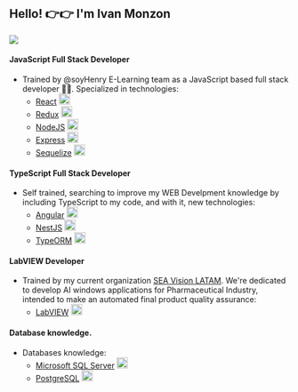 ## Hello! 👉👉 I'm Ivan Monzon

<img src="https://www.hays.com.au/documents/3173609/3716998/Image_Tech_Job_Software_Developer_LandingPage.jpg/482fcd02-18cd-7adc-69ec-2810709139af?t=1618902865233">

#### JavaScript Full Stack Developer
- Trained by @soyHenry E-Learning team as a JavaScript based full stack developer 👨‍💻. Specialized in technologies:
  - [React](https://es.reactjs.org/) <img src="https://upload.wikimedia.org/wikipedia/commons/thumb/4/47/React.svg/1200px-React.svg.png" height="20">
  - [Redux](https://redux.js.org/) <img src="https://d33wubrfki0l68.cloudfront.net/0834d0215db51e91525a25acf97433051f280f2f/c30f5/img/redux.svg" height="20">
  - [NodeJS](https://nodejs.org/en/) <img src="https://nodejs.org/static/images/logo.svg" height="20">
  - [Express](https://expressjs.com/) <img src="https://www.pngfind.com/pngs/m/136-1363736_express-js-icon-png-transparent-png.png" height="20">
  - [Sequelize](https://sequelize.org/docs/v6/) <img src="https://sequelize.org/img/logo.svg" height="20">


#### TypeScript Full Stack Developer
- Self trained, searching to improve my WEB Develpment knowledge by including TypeScript to my code, and with it, new technologies:
  - [Angular](https://angular.io/) <img src="https://angular.io/assets/images/logos/angular/angular.svg" width="20px">
  - [NestJS](https://nestjs.com/) <img src="https://d33wubrfki0l68.cloudfront.net/e937e774cbbe23635999615ad5d7732decad182a/26072/logo-small.ede75a6b.svg" width="20px">
  - [TypeORM](https://typeorm.io/) <img src="https://typeorm.io/image/favicon/favicon-32x32.png" width="20px">

#### LabVIEW Developer
- Trained by my current organization [SEA Vision LATAM](https://lixis.com/). We're dedicated to develop AI windows applications for Pharmaceutical Industry, intended to make an automated final product quality assurance:
  - [LabVIEW](https://www.ni.com/es-cr/shop/labview.html) <img src="https://ni.scene7.com/is/image/ni/LabVIEW?$ni-icon-pm$" width="20px">

#### Database knowledge.
- Databases knowledge:
  - [Microsoft SQL Server](https://www.microsoft.com/es-es/sql-server/sql-server-2019) <img src="https://e7.pngegg.com/pngimages/1/866/png-clipart-microsoft-sql-server-sql-server-management-studio-computer-servers-microsoft-angle-text-thumbnail.png" width="20px">
  - [PostgreSQL](https://www.postgresql.org/) <img src="https://www.postgresql.org/media/img/about/press/elephant.png" width="20px">
